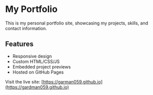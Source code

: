 # My Portfolio

This is my personal portfolio site, showcasing my projects, skills, and contact information.

## Features

- Responsive design
- Custom HTML/CSS/JS
- Embedded project previews
- Hosted on GitHub Pages

Visit the live site: [https://garman059.github.io](https://gardman059.github.io)
